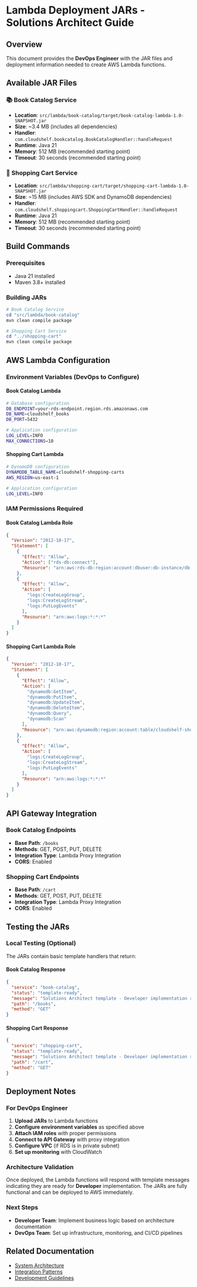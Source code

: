 # Lambda Deployment JARs - Solutions Architect Guide

## Overview

This document provides the **DevOps Engineer** with the JAR files and deployment information needed to create AWS Lambda functions.

## Available JAR Files

### 📚 Book Catalog Service

- **Location**: `src/lambda/book-catalog/target/book-catalog-lambda-1.0-SNAPSHOT.jar`
- **Size**: ~3.4 MB (includes all dependencies)
- **Handler**: `com.cloudshelf.bookcatalog.BookCatalogHandler::handleRequest`
- **Runtime**: Java 21
- **Memory**: 512 MB (recommended starting point)
- **Timeout**: 30 seconds (recommended starting point)

### 🛒 Shopping Cart Service

- **Location**: `src/lambda/shopping-cart/target/shopping-cart-lambda-1.0-SNAPSHOT.jar`
- **Size**: ~15 MB (includes AWS SDK and DynamoDB dependencies)
- **Handler**: `com.cloudshelf.shoppingcart.ShoppingCartHandler::handleRequest`
- **Runtime**: Java 21
- **Memory**: 512 MB (recommended starting point)
- **Timeout**: 30 seconds (recommended starting point)

## Build Commands

### Prerequisites

- Java 21 installed
- Maven 3.8+ installed

### Building JARs

```powershell
# Book Catalog Service
cd "src/lambda/book-catalog"
mvn clean compile package

# Shopping Cart Service
cd "../shopping-cart"
mvn clean compile package
```

## AWS Lambda Configuration

### Environment Variables (DevOps to Configure)

#### Book Catalog Lambda

```bash
# Database configuration
DB_ENDPOINT=your-rds-endpoint.region.rds.amazonaws.com
DB_NAME=cloudshelf_books
DB_PORT=5432

# Application configuration
LOG_LEVEL=INFO
MAX_CONNECTIONS=10
```

#### Shopping Cart Lambda

```bash
# DynamoDB configuration
DYNAMODB_TABLE_NAME=cloudshelf-shopping-carts
AWS_REGION=us-east-1

# Application configuration
LOG_LEVEL=INFO
```

### IAM Permissions Required

#### Book Catalog Lambda Role

```json
{
  "Version": "2012-10-17",
  "Statement": [
    {
      "Effect": "Allow",
      "Action": ["rds-db:connect"],
      "Resource": "arn:aws:rds-db:region:account:dbuser:db-instance/db-user-name"
    },
    {
      "Effect": "Allow",
      "Action": [
        "logs:CreateLogGroup",
        "logs:CreateLogStream",
        "logs:PutLogEvents"
      ],
      "Resource": "arn:aws:logs:*:*:*"
    }
  ]
}
```

#### Shopping Cart Lambda Role

```json
{
  "Version": "2012-10-17",
  "Statement": [
    {
      "Effect": "Allow",
      "Action": [
        "dynamodb:GetItem",
        "dynamodb:PutItem",
        "dynamodb:UpdateItem",
        "dynamodb:DeleteItem",
        "dynamodb:Query",
        "dynamodb:Scan"
      ],
      "Resource": "arn:aws:dynamodb:region:account:table/cloudshelf-shopping-carts*"
    },
    {
      "Effect": "Allow",
      "Action": [
        "logs:CreateLogGroup",
        "logs:CreateLogStream",
        "logs:PutLogEvents"
      ],
      "Resource": "arn:aws:logs:*:*:*"
    }
  ]
}
```

## API Gateway Integration

### Book Catalog Endpoints

- **Base Path**: `/books`
- **Methods**: GET, POST, PUT, DELETE
- **Integration Type**: Lambda Proxy Integration
- **CORS**: Enabled

### Shopping Cart Endpoints

- **Base Path**: `/cart`
- **Methods**: GET, POST, PUT, DELETE
- **Integration Type**: Lambda Proxy Integration
- **CORS**: Enabled

## Testing the JARs

### Local Testing (Optional)

The JARs contain basic template handlers that return:

#### Book Catalog Response

```json
{
  "service": "book-catalog",
  "status": "template-ready",
  "message": "Solutions Architect template - Developer implementation required",
  "path": "/books",
  "method": "GET"
}
```

#### Shopping Cart Response

```json
{
  "service": "shopping-cart",
  "status": "template-ready",
  "message": "Solutions Architect template - Developer implementation required",
  "path": "/cart",
  "method": "GET"
}
```

## Deployment Notes

### For DevOps Engineer

1. **Upload JARs** to Lambda functions
2. **Configure environment variables** as specified above
3. **Attach IAM roles** with proper permissions
4. **Connect to API Gateway** with proxy integration
5. **Configure VPC** (if RDS is in private subnet)
6. **Set up monitoring** with CloudWatch

### Architecture Validation

Once deployed, the Lambda functions will respond with template messages indicating they are ready for **Developer** implementation. The JARs are fully functional and can be deployed to AWS immediately.

### Next Steps

- **Developer Team**: Implement business logic based on architecture documentation
- **DevOps Team**: Set up infrastructure, monitoring, and CI/CD pipelines

## Related Documentation

- [System Architecture](../../../docs/architecture/system-architecture.md)
- [Integration Patterns](../../../docs/architecture/integration-patterns.md)
- [Development Guidelines](../../../docs/architecture/development-guidelines.md)
